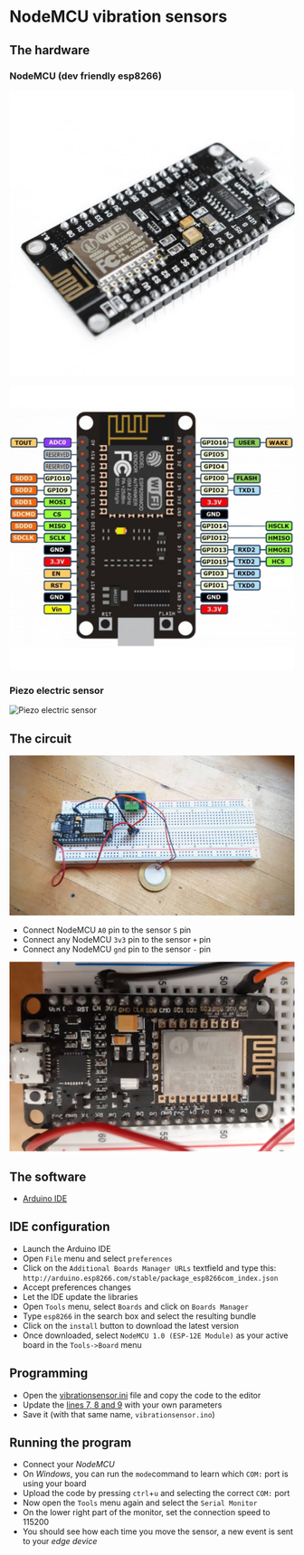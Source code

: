 # NodeMCU vibration sensors

## The hardware


### NodeMCU (dev friendly esp8266)

![Node MCU photo](nodemcu-v3-esp8266.jpg)

![Node MCU diagram](nodemcu-v3-esp8266-diagram.jpg)

### Piezo electric sensor

![Piezo electric sensor](piezo-electric-sensor.jpg)

## The circuit

![The circuit, built on a protoboard](circuit.jpg)

* Connect NodeMCU `A0` pin to the sensor `S` pin
* Connect any NodeMCU `3v3` pin to the sensor `+` pin
* Connect any NodeMCU `gnd` pin to the sensor `-` pin

![The circuit, in detail](circuit-detail.jpg)

## The software

* [Arduino IDE](https://www.arduino.cc/en/main/software)

## IDE configuration

* Launch the Arduino IDE
* Open `File` menu and select `preferences`
* Click on the `Additional Boards Manager URLs` textfield and type this: `http://arduino.esp8266.com/stable/package_esp8266com_index.json`
* Accept preferences changes
* Let the IDE update the libraries
* Open `Tools` menu, select `Boards` and click on `Boards Manager`
* Type  `esp8266` in the search box and select the resulting bundle
* Click on the `install` button to download the latest version
* Once downloaded, select `NodeMCU 1.0 (ESP-12E Module)` as your active board in the `Tools->Board` menu

## Programming 

* Open the [vibrationsensor.ini](vibrationsensor.ino) file and copy the code to the editor 
* Update the [lines 7, 8 and 9](https://github.com/ciberado/iotworkshop-bridge/blob/master/arduino/vibrationsensor.ino#L7) with your own parameters
* Save it (with that same name, `vibrationsensor.ino`)

## Running the program

* Connect your *NodeMCU*
* On *Windows*, you can run the `mode`command to learn which `COM:` port is using your board
* Upload the code by pressing `ctrl`+`u` and selecting the correct `COM:` port
* Now open the `Tools` menu again and select the `Serial Monitor`
* On the lower right part of the monitor, set the connection speed to 115200
* You should see how each time you move the sensor, a new event is sent to your *edge device*

